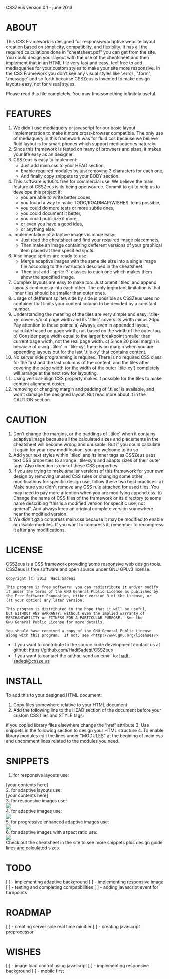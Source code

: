 CSSZeus version 0.1 - june 2013

ABOUT
========================================================================
This CSS Framework is designed for responsive/adaptive website layout
creation based on simplicity, compatiblity, and flexiblity. It has all
the required calculations done in "cheatsheet.pdf" you can get from the
site. You could design your layout with the use of the cheatsheet and
then implement that in an HTML file very fast and easy. feel free to add
mediaqueries for your custom styles to make your site more responsive.
In the CSS Framework you don't see any visual styles like '.error',
'.form', '.message' and so forth because CSSZeus is invented to make
design layouts easy, not for visual styles.

Please read this file completely. You may find something infinitely
useful.

FEATURES
========================================================================
1. We didn't use mediaquery or javascript for our basic layout
  implementation to make it more cross-browser compatible. The only use
  of mediaquery in this framework was for fluid.css because we believe
  fluid layout is for smart phones which support mediaqueries naturaly.
2. Since this framework is tested on many of browsers and sizes, it
  makes your life easy as an designer.
3. CSSZeus is easy to implement:
    - Just add main.css to your HEAD section,
    - Enable required modules by just removing 3 characters for each
      one,
    - And finally copy snippets to your BODY section.
4. This software is 100% free for commercial use. We believe the main
  feature of CSSZeus is its being opensource. Commit to git to help us
  to develope this project if:
    - you are able to write better codes,
    - you found a way to make TODO/ROADMAP/WISHES items possible,
    - you could do more tests or more subtle ones,
    - you could document it better,
    - you could publicize it more,
    - or even you have a good idea,
    - or anything else.
5. Implementation of adaptive images is made easy:
    - Just read the cheatsheet and find your required image placemnets,
    - Then make an image containing defferent versions of your graphical
      item placed at their specified spots.
6. Also image sprites are ready to use:
    - Merge adaptive images with the same tile size into a single image
      file according to the instruction descibed in the cheatsheet.
    - Then just add '.sprite-?' classes to each one which makes them
      show the specified image.
7. Complex layouts are easy to make too: Just ommit '.tilec' and append
  layouts continuesly into each other. The only important limitation is
  that inner tiles should be smaller than outer ones.
8. Usage of defferent splites side by side is possible as CSSZeus
  uses no container that limits your content column to be devided by
  a constant number.
9. Understanding the meaning of the tiles are very simple and easy:
  '.tile-xy' covers y/x of page width and its '.tilec' covers its width
  minus 20px. Pay attention to these points:
    a) Always, even in appended layout, calculate based on page width,
      not based on the width of the outer tag.
    b) Consider page width equal to the larger breakpoint smaller than
      current page width, not the real page width.
    c) Since 20 pixel margin is because of using '.tilec' in '.tile-xy',
      there is no margin when you are appending layouts but for the last
      '.tile-xy' that contains content.
10. No server side programming is required. There is no required CSS
  class for the first and the last columns of the content, and the tiles
  after covering the page width (or the width of the outer '.tile-xy')
  completely will arrange at the next row for layouting.
11. Using vertical-align CSS property makes it possible for the tiles to
  make content alignment easier.
12. removing or changing margin and padding of '.tilec' is available,
  and won't damage the designed layout. But read more about it in the
  CAUTION section.

CAUTION
========================================================================
1. Don't change the margins, or the paddings of '.tilec' when it
  contains adaptive image because all the calculated sizes and
  placements in the cheatsheet will become wrong and unusable. But if
  you could calculate it again for your new modification, you are
  welcome to do so.
2. Add your text styles within '.tilec' and its inner tags as
  CSSZeus uses text CSS properties to arrange '.tile-xy's and adapts
  sizes of their outer tags. Also direction is one of these CSS
  properties.
3. If you are trying to make smaller versions of this framework for your
  own design by removing unused CSS rules or changing some other
  modifications for specific design use, follow these two best
  practices:
    a) Make sure you didn't remove any CSS rule attached for used tiles.
      You may need to pay more attention when you are modifying
      append.css.
    b) Change the name of CSS files of the framework or its directory
      to some name describing "this is a modified version for specific
      use, not general". And always keep an original complete version
      somewhere near the modified version.
4. We didn't gzip compress main.css because it may be modified to
  enable or disable modules. If you want to compress it, remember to
  recompress it after any modifications.

LICENSE
========================================================================
  CSSZeus is a CSS framework providing some responsive web design tools.
  CSSZeus is free software and open source under GNU GPLv3 license.

    Copyright (C) 2013  Hadi Sadeqi

    This program is free software: you can redistribute it and/or modify
    it under the terms of the GNU General Public License as published by
    the Free Software Foundation, either version 3 of the License, or
    (at your option) any later version.

    This program is distributed in the hope that it will be useful,
    but WITHOUT ANY WARRANTY; without even the implied warranty of
    MERCHANTABILITY or FITNESS FOR A PARTICULAR PURPOSE.  See the
    GNU General Public License for more details.

    You should have received a copy of the GNU General Public License
    along with this program.  If not, see <http://www.gnu.org/licenses/>
  
  * If you want to contribute to the source code development contact us
  at github: https://github.com/HadiSadeqi/CSSZeus
  * If you want to contact the author, send an email to:
  hadi-sadeqi@cssze.us

INSTALL
========================================================================
To add this to your designed HTML document:
1. Copy files somewhere relative to your HTML document.
2. Add the following line to the HEAD section of the document before
  your custom CSS files and STYLE tags:
    <link rel="stylesheet" type="text/css" href="main.css"/>
  if you copied library files elsewhere change the 'href' attribute
3. Use snippets in the following section to design your HTML structure
4. To enable library modules edit the lines under "MODULES" at the
  begining of main.css and uncomment lines related to the modules you
  need.

SNIPPETS
========================================================================
1. for responsive layouts use:
  <body>
    <div class="tile-??">
      <div class="tilec">[your contents here]</div>
    </div>
  </body>
2. for adaptive layouts use:
  <body>
    <div class=”adaptive”>
      <div id="wrapper">
        <div id="adaptor">
          <a></a><b></b><b></b><b></b><b></b><b></b><a></a>
        </div>
        <div id="tiles">
          <div class="tile-??">
            <div class="tilec">
            [your contents here]
            </div>
          </div>
        </div>
      </div>
    </div>
  </body>
3. for responsive images use:
  <div class=”tile-??”>
    <div class=”tilec rspimg”>
      <img src=”[your image path here]”/>
    </div>
  </div>
4. for adaptive images use:
  <div class=”tile-??”>
    <div class=”tilec adpimg”><img src=”[your image path here]”/></div>
  </div>
5. for progressive enhanced adaptive images use:
  <div class=”tile-??”>
    <div class=”tilec adpimg vertical-??”
        style=”height: [your used height here];”>
      <img src=”[your image path here]”/>
    </div>
  </div>
6. for adaptive images with aspect ratio use:
  <div class=”tile-??”>
    <div class=”tilec adpimg (vartical|horizontal)-??”>
      <img src=”[your image path here]”/>
      <div class=”height-fix”></div>
    </div>
  </div>
Check out the cheatsheet in the site to see more snippets plus design
guide lines and calculated sizes.

TODO
========================================================================
[ ] - implementing adaptive background
[ ] - implementing responsive image
[ ] - testing and completing compatibilities
[ ] - adding javascript event for turnpoints

ROADMAP
========================================================================
[ ] - creating server side real time minifier
[ ] - creating javascript preprocessor

WISHES
========================================================================
[ ] - image load control using javascript
[ ] - implementing responsive background
[ ] - mobile first
